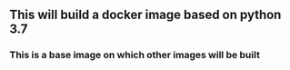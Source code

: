 ## This will build a docker image based on python 3.7
### This is a base image on which other images will be built
